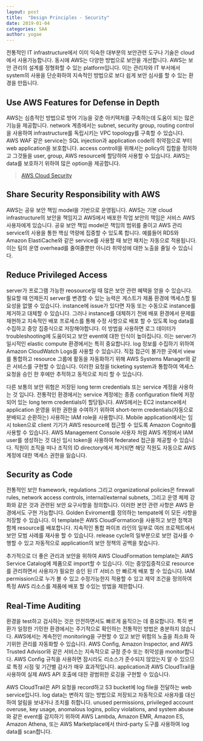 ```yaml
---
layout: post
title:  "Design Principles - Security"
date: 2019-01-04
categories: SAA
author: yogae
---
```


전통적인 IT infrastructure에서 이미 익숙한 대부분의 보안관련 도구나 기술은 cloud에서 사용가능합니다. 동시에 AWS는 다양한 방법으로 보안을 개선합니다. AWS는 보안 관리의 설계를 정형화할 수 있는 platform입니다. 이는 관리자와 IT 부서에서 system의 사용을 단순화하여 지속적인 방법으로 보다 쉽게 보안 심사를 할 수 있는 환경을 만듭니다.

## Use AWS Features for Defense in Depth

AWS는 심층적인 방법으로 방어 기능을 갖춘 아키텍처를 구축하는데 도움이 되는 많은 기능을 제공합니다. network 계층에서는 subnet, security group, routing control을 사용하여 infrastructure를 독립시키는 VPC topology를 구축할 수 있습니다. AWS WAF 같은 service는 SQL injection과 application code의 취약점으로 부터 web application을 보호합니다. access controll을 위해서는 policy의 집합을 정의하고 그것들을 user, group, AWS resource에 할당하여 사용할 수 있습니다. AWS는 data를 보호하기 위하여 많은 option을 제공합니다.

> [AWS Cloud Security](https://aws.amazon.com/ko/security/)

## Share Security Responsibility with AWS

AWS는 공유 보안 책임 model을 기반으로 운영됩니다. AWS는 기본 cloud infrastructure의 보안을 책임지고 AWS에서 배포한 작업 보안의 책임은 서비스 AWS 사용자에게 있습니다. 공유 보안 책임 model은 책임의 범위를 줄이고 AWS 관리 service의 사용을 통한 핵심 역량에 집중할 수 있도록 합니다. 예를들어 RDS와 Amazon ElastiCache와 같은 service를 사용할 때 보안 패치는 자동으로 적용됩니다. 이는 팀의 운영 overhead를 줄여줄뿐만 아니라 취약성에 대한 노출을 줄일 수 있습니다.

## Reduce Privileged Access

server가 프로그램 가능한 reosource일 때 많은 보안 관련 혜택을 얻을 수 있습니다. 필요할 때 언제든지 server를 변경할 수 있는 능력은 게스트가 제품 환경에 액세스할 필요성을 없앨 수 있습니다. instance에 issue가 있다면 자동 또는 수동으로 instance를 제거하고 대체할 수 있습니다. 그러나 instance를 대체하기 전에 배포 환경에서 문제를 재현하고 지속적인 배포 프로세스를 통해 수정 사항으로 배포 할 수 있도록 log data를 수집하고 중앙 집중식으로 저장해야합니다. 이 방법을 사용하면 로그 데이터가 troubleshooting에 도움이되고 보안 event에 대한 인식이 높아집니다. 이는 server가 일시적인 elastic compute 환경에서는 특히 중요합니다. log 정보를 수집하기 위하여 Amazon CloudWatch Logs를 사용할 수 있습니다. 직접 접근이 불가한 곳에서 view를 통합하고 resource 그룹에 활동을 자동화하기 위해 AWS Systems Manager와 같은 서비스를 구현할 수 있습니다. 이러한 요청을 ticketing system과 통합하여 액세스 요청을 승인 한 후에만 추적하고 동적으로 처리 할 수 있습니다.

다른 보통의 보안 위험은 저장된 long term credentials 또는 service 계정을 사용하는 것 입니다. 전통적인 환경에서는 service 계정에는 종종 configuration file에 저장되어 있는 long term credentials이 할당됩니다. AWS에서는 EC2 instance에서 application 운영을 위한 권한을 수여하기 위하여 short-term credentials(자동으로 분배되고 순환하는) 사용하는 IAM role을 사용합니다. Mobile application에서는   임시 token으로 client 기기가 AWS resource에 접근할 수 있도록 Amazon Cognito를 사용할 수 있습니다. AWS Management Console 사용자 처럼 AWS 계정에서 IAM user를 생성하는 것 대신 임시 token을 사용하여 federated 접근을 제공할 수 있습니다. 직원이 조직을 떠나 조직의 ID directory에서 제거되면 해당 직원도 자동으로 AWS 계정에 대한 액세스 권한을 잃습니다.

## Security as Code

전통적인 보안 framework, regulations 그리고 organizational policies은 firewall rules, network access controls, internal/external subnets, 그리고 운영 체제 강화와 같은 것과 관련된 보안 요구사항을 정의합니다. 이러한 본안 관련 사항은 AWS 환경에서도 구현 가능합니다. Golden Eviroment를 정의하는 tempate에 이 모든 사항을 저장할 수 있습니다. 이 template은 AWS CloudFormation을 사용하고 보안 정책과 함께 resource를 배포합니다. 지속적인 통합 파이프 라인의 일부로 여러 프로젝트에서 보안 모범 사례를 재사용 할 수 있습니다. release cycle의 일부분으로 보안 검사를 수행할 수 있고 자동적으로 application의 보안 정책의 공백을 찾습니다.

추가적으로 더 좋은 관리과 보안을 위하여 AWS CloudFormation template는 AWS Service Catalog에 제품으로 import할 수 있습니다. 이는 중앙집중적으로 resource를 관리하면서 사용자가 필요한 승인 된 IT 서비스 만 빠르게 배포 할 수 있습니다. IAM permission으로 누가 볼 수 있고 수정가능한지 적용할 수 있고 제약 조건을 정의하여 특정 AWS 리소스를 제품에 배포 할 수있는 방법을 제한합니다.

## Real-Time Auditing

환경을 test하고 검사하는 것은 안전하면서도 빠르게 움직으는 데 중요합니다. 특히 변환가 일정한 기민한 환경에서는 주기적으로 확인하는 전통적인 방법은 충분하지 않습니다. AWS에서는 계속전인 monitoring을 구현할 수 있고 보안 위험의 노출을 최소화 하기위한 관리를 자동화할 수 있습니다. AWS Config, Amazon Inspector, and AWS Trusted Advisor와 같은 서비스는 지속적으로 규정 준수 또는 취약성을 monitor합니다. AWS Config 규칙을 사용하면 잠시라도 리소스가 준수되지 않았는지 알 수 있으므로 특정 시점 및 기간별 감사가 매우 효과적입니다. application과 AWS CloudTrail을 사용하여 실제 AWS API 호출에 대한 광범위한 로깅을 구현할 수 있습니다.

AWS CloudTrail은 API 요청을 record하고 S3 bucket에 log file을 전달하는 web service입니다. log data는 변하지 않는 방법으로 저장되고 자동적으로 사용자를 대신하여 알림을 보내거나 조치를 취합니다.  unused permissions, privileged account overuse, key usage, anomalous logins, policy violations, and system abuse와 같은 event를 감지하기 위하여 AWS Lambda, Amazon EMR, Amazon ES, Amazon Athena, 또는 AWS Marketplace에서 third-party 도구를 사용하여 log data를 scan합니다.